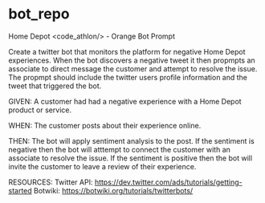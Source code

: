 # bot_repo
Home Depot &lt;code_athlon/>  - Orange Bot Prompt

Create a twitter bot that monitors the platform for negative Home Depot experiences. When the bot discovers a negative tweet it then propmpts an associate to direct message the customer and attempt to resolve the issue. The propmpt should include the twitter users profile information and the tweet that triggered the bot.

GIVEN: A customer had had a negative experience with a Home Depot product or service.

WHEN: The customer posts about their experience online.

THEN: The bot will apply sentiment analysis to the post. If the sentiment is negative then the bot will atttempt to connect the customer with an associate to resolve the issue. If the sentiment is positive then the bot will invite the customer to leave a review of their experience.

RESOURCES:
Twitter API: https://dev.twitter.com/ads/tutorials/getting-started
Botwiki: https://botwiki.org/tutorials/twitterbots/
